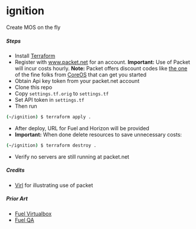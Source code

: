 # ignition

Create MOS on the fly

##### Steps

- Install [Terraform](https://www.terraform.io/downloads.html)
- Register with www.packet.net for an account. **Important:** Use of Packet will incur costs hourly. **Note:** Packet offers discount codes like [the one](https://www.packet.net/promo/coreos/) of the fine folks from [CoreOS](https://coreos.com/) that can get you started
- Obtain Api key token from your packet.net account
- Clone this repo
- Copy ```settings.tf.orig``` to ```settings.tf```
- Set API token in ```settings.tf```
- Then run
```bash
(~/ignition) $ terraform apply .
```
- After deploy, URL for Fuel and Horizon will be provided
- **Important:** When done delete resources to save unnecessary costs:
```bash
(~/ignition) $ terraform destroy .
```
- Verify no servers are still running at packet.net

##### Credits
- [Virl](https://github.com/Snergster/virl_packet) for illustrating use of packet

##### Prior Art
- [Fuel Virtualbox](https://github.com/openstack/fuel-virtualbox)
- [Fuel QA](https://github.com/openstack/fuel-qa)
